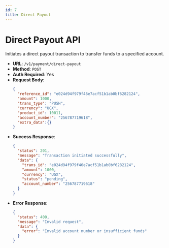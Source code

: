 ```yaml
---
id: 7
title: Direct Payout
---
```


# Direct Payout API

Initiates a direct payout transaction to transfer funds to a specified account.

- **URL**: `/v1/payment/direct-payout`
- **Method**: `POST`
- **Auth Required**: Yes
- **Request Body**:
  ```json
  {
    "reference_id": "e024d94f979f46e7acf51b1ab0bf6282124",
    "amount": 1000,
    "trans_type": "PUSH",
    "currency": "UGX",
    "product_id": 10011,
    "account_number": "256787719618",
    "extra_data":{}
  }
  ```
- **Success Response**:
  ```json
  {
    "status": 201,
    "message": "Transaction initiated successfully",
    "data": {
      "trans_id": "e024d94f979f46e7acf51b1ab0bf6282124",
      "amount": 1000,
      "currency": "UGX",
      "status": "pending",
      "account_number": "256787719618"
    }
  }
  ```
- **Error Response**:
  ```json
  {
    "status": 400,
    "message": "Invalid request",
    "data": {
      "error": "Invalid account number or insufficient funds"
    }
  }
  ``` 